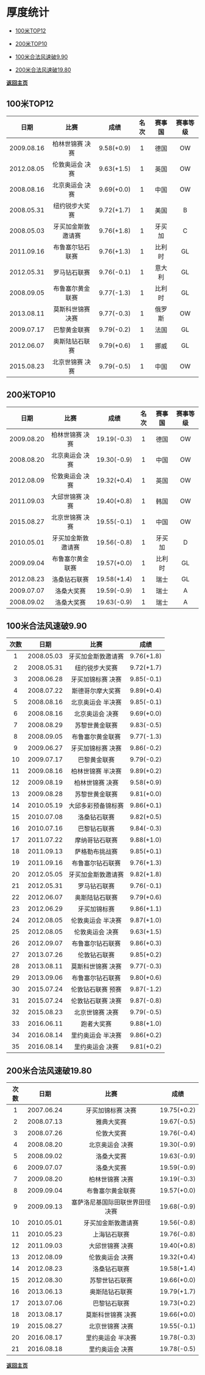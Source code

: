 # 厚度统计

- [100米TOP12](#1)

- [200米TOP10](#2)

- [100米合法风速破9.90](#3)

- [200米合法风速破19.80](#4)

**[返回主页](./Profile.md)**

## 100米TOP12<a id='1'></a>

|    日期    |        比赛        |    成绩    | 名次 | 赛事国 | 赛事等级 |
| :--------: | :----------------: | :--------: | :--: | :----: | :------: |
| 2009.08.16 |  柏林世锦赛 决赛   | 9.58(+0.9) |  1   |  德国  |    OW    |
| 2012.08.05 |  伦敦奥运会 决赛   | 9.63(+1.5) |  1   |  英国  |    OW    |
| 2008.08.16 |  北京奥运会 决赛   | 9.69(+0.0) |  1   |  中国  |    OW    |
| 2008.05.31 |   纽约锐步大奖赛   | 9.72(+1.7) |  1   |  美国  |    B     |
| 2008.05.03 | 牙买加金斯敦邀请赛 | 9.76(+1.8) |  1   | 牙买加 |    C     |
| 2011.09.16 |  布鲁塞尔钻石联赛  | 9.76(+1.3) |  1   | 比利时 |    GL    |
| 2012.05.31 |    罗马钻石联赛    | 9.76(-0.1) |  1   | 意大利 |    GL    |
| 2008.09.05 |  布鲁塞尔黄金联赛  | 9.77(-1.3) |  1   | 比利时 |    GL    |
| 2013.08.11 | 莫斯科世锦赛 决赛  | 9.77(-0.3) |  1   | 俄罗斯 |    OW    |
| 2009.07.17 |    巴黎黄金联赛    | 9.79(-0.2) |  1   |  法国  |    GL    |
| 2012.06.07 |   奥斯陆钻石联赛   | 9.79(+0.6) |  1   |  挪威  |    GL    |
| 2015.08.23 |  北京世锦赛 决赛   | 9.79(-0.5) |  1   |  中国  |    OW    |

## 200米TOP10<a id='2'></a>

|    日期    |        比赛        |    成绩     | 名次 | 赛事国 | 赛事等级 |
| :--------: | :----------------: | :---------: | :--: | :----: | :------: |
| 2009.08.20 |  柏林世锦赛 决赛   | 19.19(-0.3) |  1   |  德国  |    OW    |
| 2008.08.20 |  北京奥运会 决赛   | 19.30(-0.9) |  1   |  中国  |    OW    |
| 2012.08.09 |  伦敦奥运会 决赛   | 19.32(+0.4) |  1   |  英国  |    OW    |
| 2011.09.03 |  大邱世锦赛 决赛   | 19.40(+0.8) |  1   |  韩国  |    OW    |
| 2015.08.27 |  北京世锦赛 决赛   | 19.55(-0.1) |  1   |  中国  |    OW    |
| 2010.05.01 | 牙买加金斯敦邀请赛 | 19.56(-0.8) |  1   | 牙买加 |    D     |
| 2009.09.04 |  布鲁塞尔黄金联赛  | 19.57(+0.0) |  1   | 比利时 |    GL    |
| 2012.08.23 |    洛桑钻石联赛    | 19.58(+1.4) |  1   |  瑞士  |    GL    |
| 2009.07.07 |     洛桑大奖赛     | 19.59(-0.9) |  1   |  瑞士  |    A     |
| 2008.09.02 |     洛桑大奖赛     | 19.63(-0.9) |  1   |  瑞士  |    A     |

## 100米合法风速破9.90<a id='3'></a>

| 次数 |    日期    |        比赛        |    成绩    |
| :--: | :--------: | :----------------: | :--------: |
|  1   | 2008.05.03 | 牙买加金斯敦邀请赛 | 9.76(+1.8) |
|  2   | 2008.05.31 |   纽约锐步大奖赛   | 9.72(+1.7) |
|  3   | 2008.06.28 | 牙买加锦标赛 决赛  | 9.85(-0.1) |
|  4   | 2008.07.22 |  斯德哥尔摩大奖赛  | 9.89(+0.4) |
|  5   | 2008.08.16 | 北京奥运会 半决赛  | 9.85(-0.1) |
|  6   | 2008.08.16 |  北京奥运会 决赛   | 9.69(+0.0) |
|  7   | 2008.08.29 |   苏黎世黄金联赛   | 9.83(-0.5) |
|  8   | 2008.09.05 |  布鲁塞尔黄金联赛  | 9.77(-1.3) |
|  9   | 2009.06.27 | 牙买加锦标赛 决赛  | 9.86(-0.2) |
|  10  | 2009.07.17 |    巴黎黄金联赛    | 9.79(-0.2) |
|  11  | 2009.08.16 | 柏林世锦赛 半决赛  | 9.89(+0.2) |
|  12  | 2009.08.19 |  柏林世锦赛 决赛   | 9.58(+0.9) |
|  13  | 2009.08.28 |   苏黎世黄金联赛   | 9.81(+0.0) |
|  14  | 2010.05.19 | 大邱多彩预备锦标赛 | 9.86(+0.1) |
|  15  | 2010.07.08 |    洛桑钻石联赛    | 9.82(+0.5) |
|  16  | 2010.07.16 |    巴黎钻石联赛    | 9.84(-0.3) |
|  17  | 2011.07.22 |   摩纳哥钻石联赛   | 9.88(+1.0) |
|  18  | 2011.09.13 |   萨格勒布挑战赛   | 9.85(+0.1) |
|  19  | 2011.09.16 |  布鲁塞尔钻石联赛  | 9.76(+1.3) |
|  20  | 2012.05.05 | 牙买加金斯敦邀请赛 | 9.82(+1.8) |
|  21  | 2012.05.31 |    罗马钻石联赛    | 9.76(-0.1) |
|  22  | 2012.06.07 |   奥斯陆钻石联赛   | 9.79(+0.6) |
|  23  | 2012.06.29 |    牙买加锦标赛    | 9.86(+1.1) |
|  24  | 2012.08.05 | 伦敦奥运会 半决赛  | 9.87(+1.0) |
|  25  | 2012.08.05 |  伦敦奥运会 决赛   | 9.63(+1.5) |
|  26  | 2012.09.07 |  布鲁塞尔钻石联赛  | 9.86(+0.3) |
|  27  | 2013.07.26 |    伦敦钻石联赛    | 9.85(+0.2) |
|  28  | 2013.08.11 | 莫斯科世锦赛 决赛  | 9.77(-0.3) |
|  29  | 2013.09.06 |  布鲁塞尔钻石联赛  | 9.80(+0.6) |
|  30  | 2015.07.24 | 伦敦钻石联赛 预赛  | 9.87(-1.2) |
|  31  | 2015.07.24 | 伦敦钻石联赛 决赛  | 9.87(-0.8) |
|  32  | 2015.08.23 |  北京世锦赛 决赛   | 9.79(-0.5) |
|  33  | 2016.06.11 |     跑者大奖赛     | 9.88(+1.0) |
|  34  | 2016.08.14 | 里约奥运会 半决赛  | 9.86(+0.2) |
|  35  | 2016.08.14 |  里约奥运会 决赛   | 9.81(+0.2) |

## 200米合法风速破19.80<a id='4'></a>

| 次数 |    日期    |              比赛              |    成绩     |
| :--: | :--------: | :----------------------------: | :---------: |
|  1   | 2007.06.24 |       牙买加锦标赛 决赛        | 19.75(+0.2) |
|  2   | 2008.07.13 |           雅典大奖赛           | 19.67(-0.5) |
|  3   | 2008.07.26 |           伦敦大奖赛           | 19.76(-0.4) |
|  4   | 2008.08.20 |        北京奥运会 决赛         | 19.30(-0.9) |
|  5   | 2008.09.02 |           洛桑大奖赛           | 19.63(-0.9) |
|  6   | 2009.07.07 |           洛桑大奖赛           | 19.59(-0.9) |
|  7   | 2009.08.20 |        柏林世锦赛 决赛         | 19.19(-0.3) |
|  8   | 2009.09.04 |        布鲁塞尔黄金联赛        | 19.57(+0.0) |
|  9   | 2009.09.13 | 塞萨洛尼基国际田联世界田径决赛 | 19.68(-0.9) |
|  10  | 2010.05.01 |       牙买加金斯敦邀请赛       | 19.56(-0.8) |
|  11  | 2010.05.23 |          上海钻石联赛          | 19.76(-0.8) |
|  12  | 2011.09.03 |        大邱世锦赛 决赛         | 19.40(+0.8) |
|  13  | 2012.08.09 |        伦敦奥运会 决赛         | 19.32(+0.4) |
|  14  | 2012.08.23 |          洛桑钻石联赛          | 19.58(+1.4) |
|  15  | 2012.08.30 |         苏黎世钻石联赛         | 19.66(+0.0) |
|  16  | 2013.06.13 |         奥斯陆钻石联赛         | 19.79(+1.7) |
|  17  | 2013.07.06 |          巴黎钻石联赛          | 19.73(+0.2) |
|  18  | 2013.08.17 |       莫斯科世锦赛 决赛        | 19.66(+0.0) |
|  19  | 2015.08.27 |        北京世锦赛 决赛         | 19.55(-0.1) |
|  20  | 2016.08.17 |       里约奥运会 半决赛        | 19.78(-0.3) |
|  21  | 2016.08.18 |        里约奥运会 决赛         | 19.78(-0.5) |

**[返回主页](./Profile.md)**